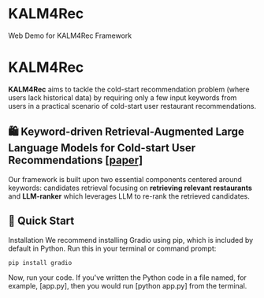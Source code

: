 # KALM4Rec
Web Demo for KALM4Rec Framework 
# KALM4Rec

**KALM4Rec** aims to tackle  the cold-start recommendation problem (where users lack historical data) by requiring only a few input keywords from users in a practical scenario of cold-start user restaurant recommendations. 

## 🛍️ Keyword-driven Retrieval-Augmented Large Language Models for Cold-start User Recommendations [[paper]](https://arxiv.org/pdf/2405.19612)

 Our framework is built upon two essential components centered around keywords: candidates retrieval focusing on **retrieving relevant restaurants** and **LLM-ranker** which leverages LLM to re-rank the retrieved candidates.
 
 ## 🚀 Quick Start
 Installation
    We recommend installing Gradio using pip, which is included by default in Python. Run this in your terminal or command prompt:
   
   ```bash
   pip install gradio
   ```
Now, run your code. If you've written the Python code in a file named, for example, [app.py], then you would run [python app.py] from the terminal.
